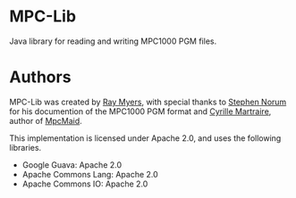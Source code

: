 # MPC-Lib

Java library for reading and writing MPC1000 PGM files.

# Authors

MPC-Lib was created by [Ray Myers](http://cadrlife.com), with special thanks to 
[Stephen Norum](http://www.mybunnyhug.com) for his documention of the MPC1000 PGM format
and [Cyrille Martraire](http://cyrille.martraire.com), author of 
[MpcMaid](http://mpcmaid.sourceforge.net/).

This implementation is licensed under Apache 2.0, and uses the following libraries.

  * Google Guava: Apache 2.0
  * Apache Commons Lang: Apache 2.0
  * Apache Commons IO: Apache 2.0
